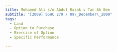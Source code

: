 ```yaml
---
title: Mohamed Ali s/o Abdul Razak v Tan Ah Bee 
subtitle: "[2009] SGHC 279 / 09\_December\_2009"
tags:
  - Land
  - Option to Purchase
  - Exercise of Option
  - Specific Performance

---
```


